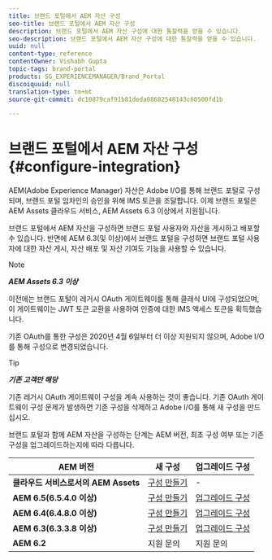 ```yaml
---
title: 브랜드 포털에서 AEM 자산 구성
seo-title: 브랜드 포털에서 AEM 자산 구성
description: 브랜드 포털에서 AEM 자산 구성에 대한 통찰력을 얻을 수 있습니다.
seo-description: 브랜드 포털에서 AEM 자산 구성에 대한 통찰력을 얻을 수 있습니다.
uuid: null
content-type: reference
contentOwner: Vishabh Gupta
topic-tags: brand-portal
products: SG_EXPERIENCEMANAGER/Brand_Portal
discoiquuid: null
translation-type: tm+mt
source-git-commit: dc10879caf91b81deda08682548143c60500fd1b

---
```



# 브랜드 포털에서 AEM 자산 구성 {#configure-integration}

AEM(Adobe Experience Manager) 자산은 Adobe I/O를 통해 브랜드 포털로 구성되며, 브랜드 포털 임차인의 승인을 위해 IMS 토큰을 조달합니다. 이제 브랜드 포털은 AEM Assets 클라우드 서비스, AEM Assets 6.3 이상에서 지원됩니다.

브랜드 포털에서 AEM 자산을 구성하면 브랜드 포털 사용자와 자산을 게시하고 배포할 수 있습니다. 반면에 AEM 6.3(및 이상)에서 브랜드 포털을 구성하면 브랜드 포털 사용자에 대한 자산 게시, 자산 배포 및 자산 기여도 기능을 사용할 수 있습니다.

>[!NOTE]
>
>***AEM Assets 6.3 이상***
>
>이전에는 브랜드 포털이 레거시 OAuth 게이트웨이를 통해 클래식 UI에 구성되었으며, 이 게이트웨이는 JWT 토큰 교환을 사용하여 인증에 대한 IMS 액세스 토큰을 획득했습니다.
>
>기존 OAuth를 통한 구성은 2020년 4월 6일부터 더 이상 지원되지 않으며, Adobe I/O를 통해 구성으로 변경되었습니다.


>[!TIP]
>
>***기존 고객만 해당***
>
>기존 레거시 OAuth 게이트웨이 구성을 계속 사용하는 것이 좋습니다. 기존 OAuth 게이트웨이 구성 문제가 발생하면 기존 구성을 삭제하고 Adobe I/O를 통해 새 구성을 만드십시오.


브랜드 포털과 함께 AEM 자산을 구성하는 단계는 AEM 버전, 최초 구성 여부 또는 기존 구성을 업그레이드하는지에 따라 다릅니다.

| **AEM 버전** | **새 구성** | **업그레이드 구성** |
|---|---|---|
| **클라우드 서비스로서의 AEM Assets** | [구성 만들기](https://docs.adobe.com/content/help/en/experience-manager-cloud-service/assets/brand-portal/configure-aem-assets-with-brand-portal.html) | - |
| **AEM 6.5(6.5.4.0 이상)** | [구성 만들기](https://docs.adobe.com/content/help/en/experience-manager-65/assets/brandportal/configure-aem-assets-with-brand-portal.html) | [업그레이드 구성](https://docs.adobe.com/content/help/en/experience-manager-65/assets/brandportal/configure-aem-assets-with-brand-portal.html#upgrade-integration-65) |
| **AEM 6.4(6.4.8.0 이상)** | [구성 만들기](https://docs.adobe.com/content/help/en/experience-manager-64/assets/brandportal/configure-aem-assets-with-brand-portal.html) | [업그레이드 구성](https://docs.adobe.com/content/help/en/experience-manager-64/assets/brandportal/configure-aem-assets-with-brand-portal.html#upgrade-integration-64) |
| **AEM 6.3(6.3.3.8 이상)** | [구성 만들기](https://helpx.adobe.com/experience-manager/6-3/assets/using/brand-portal-configuring-integration.html) | [업그레이드 구성](https://helpx.adobe.com/experience-manager/6-3/assets/using/brand-portal-configuring-integration.html#Upgradeconfiguration) |
| **AEM 6.2** | 지원 문의 | 지원 문의 |


<!--
   Comment Type: draft

   <li> </li>
   -->

<!--
   Comment Type: draft

   <li>Step text</li>
   -->
